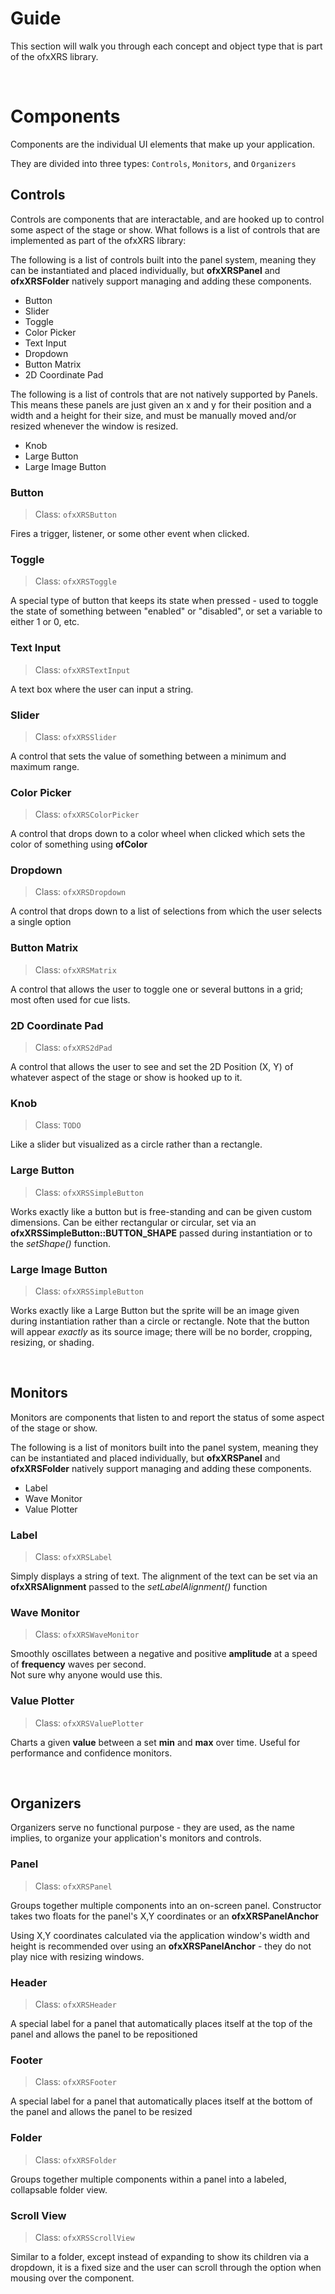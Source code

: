 # Guide
This section will walk you through each concept and object type that is part of the ofxXRS library.
<p>&nbsp;</p>

# Components <!-- {docsify-ignore} -->
Components are the individual UI elements that make up your application.

They are divided into three types: ``Controls``, ``Monitors``, and ``Organizers``

## Controls
Controls are components that are interactable, and are hooked up to control some aspect of the stage or show.
What follows is a list of controls that are implemented as part of the ofxXRS library:

The following is a list of controls built into the panel system, meaning they can be instantiated and placed individually, but **ofxXRSPanel** and **ofxXRSFolder** natively support managing and adding these components.
- Button
- Slider
- Toggle
- Color Picker
- Text Input
- Dropdown
- Button Matrix
- 2D Coordinate Pad

The following is a list of controls that are not natively supported by Panels. This means these panels are just given an x and y for their position and a width and a height for their size, and must be manually moved and/or resized whenever the window is resized.
- Knob
- Large Button
- Large Image Button

### Button
>Class: `ofxXRSButton`

Fires a trigger, listener, or some other event when clicked.
### Toggle
>Class: `ofxXRSToggle`

A special type of button that keeps its state when pressed - used to toggle the state of something between "enabled" or "disabled", or set a variable to either 1 or 0, etc.
### Text Input
>Class: `ofxXRSTextInput`

A text box where the user can input a string.
### Slider
>Class: `ofxXRSSlider`

A control that sets the value of something between a minimum and maximum range.
### Color Picker
>Class: `ofxXRSColorPicker`

A control that drops down to a color wheel when clicked which sets the color of something using **ofColor**
### Dropdown
>Class: `ofxXRSDropdown`

A control that drops down to a list of selections from which the user selects a single option
### Button Matrix
>Class: `ofxXRSMatrix`

A control that allows the user to toggle one or several buttons in a grid; most often used for cue lists.
### 2D Coordinate Pad
>Class: `ofxXRS2dPad`

A control that allows the user to see and set the 2D Position (X, Y) of whatever aspect of the stage or show is hooked up to it.
### Knob
> Class: `TODO`

Like a slider but visualized as a circle rather than a rectangle.
### Large Button
>Class: `ofxXRSSimpleButton`

Works exactly like a button but is free-standing and can be given custom dimensions. Can be either rectangular or circular, set via an **ofxXRSSimpleButton::BUTTON_SHAPE** passed during instantiation or to the *setShape()* function.
### Large Image Button
>Class: `ofxXRSSimpleButton`

Works exactly like a Large Button but the sprite will be an image given during instantiation rather than a circle or rectangle. Note that the button will appear *exactly* as its source image; there will be no border, cropping, resizing, or shading.

<p>&nbsp;</p>

## Monitors
Monitors are components that listen to and report the status of some aspect of the stage or show.

The following is a list of monitors built into the panel system, meaning they can be instantiated and placed individually, but **ofxXRSPanel** and **ofxXRSFolder** natively support managing and adding these components.
- Label
- Wave Monitor
- Value Plotter

### Label
>Class: `ofxXRSLabel`

Simply displays a string of text. The alignment of the text can be set via an **ofxXRSAlignment** passed to the *setLabelAlignment()* function
### Wave Monitor
>Class: `ofxXRSWaveMonitor`

Smoothly oscillates between a negative and positive **amplitude** at a speed of **frequency** waves per second.  
Not sure why anyone would use this.
### Value Plotter
>Class: `ofxXRSValuePlotter`

Charts a given **value** between a set **min** and **max** over time. Useful for performance and confidence monitors.

<p>&nbsp;</p>

## Organizers
Organizers serve no functional purpose - they are used, as the name implies, to organize your application's monitors and controls.

### Panel
> Class: `ofxXRSPanel`

Groups together multiple components into an on-screen panel. Constructor takes two floats for the panel's X,Y coordinates or an **ofxXRSPanelAnchor**

Using X,Y coordinates calculated via the application window's width and height is recommended over using an **ofxXRSPanelAnchor** - they do not play nice with resizing windows.


### Header
>Class: `ofxXRSHeader`

A special label for a panel that automatically places itself at the top of the panel and allows the panel to be repositioned


### Footer
>Class: `ofxXRSFooter`

A special label for a panel that automatically places itself at the bottom of the panel and allows the panel to be resized


### Folder
>Class: `ofxXRSFolder`

Groups together multiple components within a panel into a labeled, collapsable folder view.

### Scroll View
>Class: `ofxXRSScrollView`

Similar to a folder, except instead of expanding to show its children via a dropdown, it is a fixed size and the user can scroll through the option when mousing over the component.